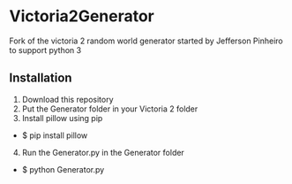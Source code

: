# Victoria2Generator
Fork of the victoria 2 random world generator started by Jefferson Pinheiro to support python 3

## Installation

1. Download this repository
2. Put the Generator folder in your Victoria 2 folder
3. Install pillow using pip
  - $ pip install pillow
4. Run the Generator.py in the Generator folder
  - $ python Generator.py
